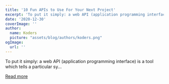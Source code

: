 ```yaml
---
title: '10 Fun APIs to Use For Your Next Project'
excerpt: 'To put it simply: a web API (application programming interface) is a tool which tells a particular sy...'
date: '2020-12-30'
coverImage: ''
author:
  name: Koders
  picture: "assets/blog/authors/koders.png"
ogImage:
  url: ''
---
```


To put it simply: a web API (application programming interface) is a tool which tells a particular sy...

[Read more](https://dev.to/hb/10-fun-apis-to-use-for-your-next-project-2lco)
